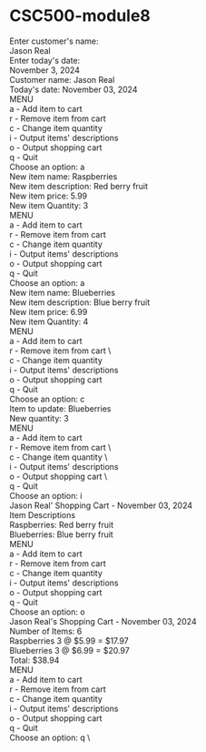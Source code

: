 # CSC500-module8

Enter customer's name: \
Jason Real \
Enter today's date: \
November 3, 2024 \
Customer name: Jason Real \
Today's date: November 03, 2024 \
MENU \
a - Add item to cart \
r - Remove item from cart \
c - Change item quantity \
i - Output items' descriptions \
o - Output shopping cart \
q - Quit \
Choose an option: a \
New item name: Raspberries \
New item description: Red berry fruit \
New item price: 5.99 \
New item Quantity: 3 \
MENU \
a - Add item to cart \
r - Remove item from cart \
c - Change item quantity \
i - Output items' descriptions \
o - Output shopping cart \
q - Quit \
Choose an option: a \
New item name: Blueberries \
New item description: Blue berry fruit \
New item price: 6.99 \
New item Quantity: 4 \
MENU \
a - Add item to cart \
r - Remove item from cart \  
c - Change item quantity \
i - Output items' descriptions \
o - Output shopping cart \
q - Quit \
Choose an option: c \
Item to update: Blueberries \
New quantity: 3 \
MENU \
a - Add item to cart \
r - Remove item from cart \  
c - Change item quantity \  
i - Output items' descriptions \
o - Output shopping cart \  
q - Quit \
Choose an option: i \
Jason Real' Shopping Cart - November 03, 2024 \
Item Descriptions \
Raspberries: Red berry fruit \
Blueberries: Blue berry fruit \
MENU \
a - Add item to cart \
r - Remove item from cart \
c - Change item quantity \
i - Output items' descriptions \
o - Output shopping cart \
q - Quit \
Choose an option: o \
Jason Real's Shopping Cart - November 03, 2024 \
Number of Items: 6 \
Raspberries 3 @ $5.99 = $17.97 \
Blueberries 3 @ $6.99 = $20.97 \
Total: $38.94 \
MENU \
a - Add item to cart \
r - Remove item from cart \
c - Change item quantity \
i - Output items' descriptions \
o - Output shopping cart \
q - Quit \
Choose an option: q \
